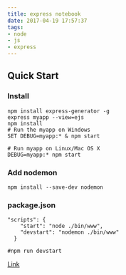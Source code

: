 ```yaml
---
title: express notebook
date: 2017-04-19 17:57:37
tags: 
- node
- js 
- express
---
```


## Quick Start

### Install
```
npm install express-generator -g
express myapp --view=ejs
npm install
# Run the myapp on Windows
SET DEBUG=myapp:* & npm start

# Run myapp on Linux/Mac OS X
DEBUG=myapp:* npm start

```

### Add nodemon
```
npm install --save-dev nodemon
```
### package.json
```
"scripts": {
    "start": "node ./bin/www",
    "devstart": "nodemon ./bin/www"
  }

#npm run devstart 
```
[Link](http://www.jianshu.com/p/c5baef64563a)
